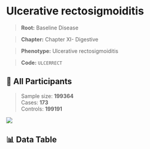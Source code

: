 # Ulcerative rectosigmoiditis

> **Root:** Baseline Disease  

> **Chapter:** Chapter XI- Digestive  

> **Phenotype:** Ulcerative rectosigmoiditis  

> **Code:** `ULCERRECT`

## 🧪 All Participants  
> Sample size: **199364**  
> Cases: **173**  
> Controls: **199191**
<img src="/Sensitive/Figures/ALL/Incidence/ULCERRECT.png"/>

## 📊 Data Table
<CsvTableMRF src="/Sensitive/Data/ALL/Incidence/COX_ULCERRECT.csv"/>

